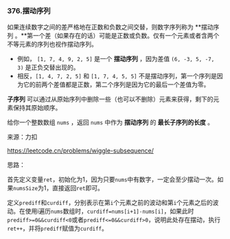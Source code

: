 ### 376.摆动序列

如果连续数字之间的差严格地在正数和负数之间交替，则数字序列称为 **摆动序列 。**第一个差（如果存在的话）可能是正数或负数。仅有一个元素或者含两个不等元素的序列也视作摆动序列。

- 例如， `[1, 7, 4, 9, 2, 5]` 是一个 **摆动序列** ，因为差值 `(6, -3, 5, -7, 3)` 是正负交替出现的。
- 相反，`[1, 4, 7, 2, 5]` 和 `[1, 7, 4, 5, 5]` 不是摆动序列，第一个序列是因为它的前两个差值都是正数，第二个序列是因为它的最后一个差值为零。

**子序列** 可以通过从原始序列中删除一些（也可以不删除）元素来获得，剩下的元素保持其原始顺序。

给你一个整数数组 `nums` ，返回 `nums` 中作为 **摆动序列** 的 **最长子序列的长度** 。

来源：力扣

https://leetcode.cn/problems/wiggle-subsequence/



思路：

​		首先定义变量`ret`，初始化为1，因为只要`nums`中有数字，一定会至少摆动一次。如果`numsSize`为1，直接返回`ret`即可。

​		定义`prediff`和`curdiff`，分别表示在第`i`个元素之前的波动和第`i`个元素之后的波动。在使用i遍历`nums`数组时，`curdiff=nums[i+1]-nums[i]`，如果此时`prediff>=0&&curdiff<0`或者`prediff<=0&&curdiff>0`，说明此处存在摆动，执行`ret++`，并将`prediff`赋值为`curdiff`。

​		

​		